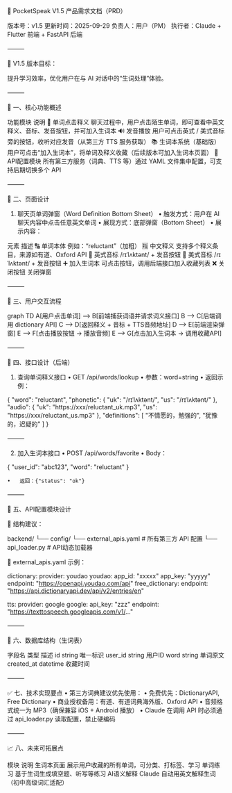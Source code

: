

📘 PocketSpeak V1.5 产品需求文档（PRD）

版本号：v1.5
更新时间：2025-09-29
负责人：用户（PM）
执行者：Claude + Flutter 前端 + FastAPI 后端

⸻

🎯 V1.5 版本目标：

提升学习效率，优化用户在与 AI 对话中的“生词处理”体验。

⸻

🧩 一、核心功能概述

功能模块	说明
📖 单词点击释义	聊天过程中，用户点击陌生单词，即可查看中英文释义、音标、发音按钮，并可加入生词本
🔊 发音播放	用户可点击英式 / 美式音标旁的按钮，收听对应发音（从第三方 TTS 服务获取）
📚 生词本系统（基础版）	用户可点击“加入生词本”，将单词及释义收藏（后续版本可加入生词本页面）
🔧 API配置模块	所有第三方服务（词典、TTS 等）通过 YAML 文件集中配置，可支持后期切换多个 API


⸻

📱 二、页面设计

1. 聊天页单词弹窗（Word Definition Bottom Sheet）
	•	触发方式：用户在 AI 聊天内容中点击任意英文单词
	•	展现方式：底部弹窗（Bottom Sheet）
	•	展示内容：

元素	描述
🔠 单词本体	例如：“reluctant”（加粗）
🈯 中文释义	支持多个释义条目，来源如有道、Oxford API
📖 英式音标	/rɪˈlʌktənt/ + 发音按钮
📖 美式音标	/rɪˈlʌktənt/ + 发音按钮
➕ 加入生词本	可点击按钮，调用后端接口加入收藏列表
❌ 关闭按钮	关闭弹窗


⸻

🧠 三、用户交互流程

graph TD
A[用户点击单词] --> B[前端捕获词语并请求词义接口]
B --> C[后端调用 dictionary API]
C --> D[返回释义 + 音标 + TTS音频地址]
D --> E[前端渲染弹窗]
E --> F[点击播放按钮 -> 播放音频]
E --> G[点击加入生词本 -> 调用收藏API]


⸻

🔌 四、接口设计（后端）

1. 查询单词释义接口
	•	GET /api/words/lookup
	•	参数：word=string
	•	返回示例：

{
  "word": "reluctant",
  "phonetic": {
    "uk": "/rɪˈlʌktənt/",
    "us": "/rɪˈlʌktənt/"
  },
  "audio": {
    "uk": "https://xxx/reluctant_uk.mp3",
    "us": "https://xxx/reluctant_us.mp3"
  },
  "definitions": [
    "不情愿的，勉强的",
    "犹豫的，迟疑的"
  ]
}


⸻

2. 加入生词本接口
	•	POST /api/words/favorite
	•	Body：

{
  "user_id": "abc123",
  "word": "reluctant"
}

	•	返回：{"status": "ok"}

⸻

🔧 五、API配置模块设计

📁 结构建议：

backend/
└── config/
    └── external_apis.yaml         # 所有第三方 API 配置
    └── api_loader.py              # API动态加载器

🧾 external_apis.yaml 示例：

dictionary:
  provider: youdao
  youdao:
    app_id: "xxxxx"
    app_key: "yyyyy"
    endpoint: "https://openapi.youdao.com/api"
  free_dictionary:
    endpoint: "https://api.dictionaryapi.dev/api/v2/entries/en"

tts:
  provider: google
  google:
    api_key: "zzz"
    endpoint: "https://texttospeech.googleapis.com/v1/..."


⸻

🔧 六、数据库结构（生词表）

字段名	类型	描述
id	string	唯一标识
user_id	string	用户ID
word	string	单词原文
created_at	datetime	收藏时间


⸻

✅ 七、技术实现要点
	•	第三方词典建议优先使用：
	•	免费优先：DictionaryAPI, Free Dictionary
	•	商业授权备用：有道、有道词典海外版、Oxford API
	•	音频格式统一为 MP3（确保兼容 iOS + Android 播放）
	•	Claude 在调用 API 时必须通过 api_loader.py 读取配置，禁止硬编码

⸻

📈 八、未来可拓展点

模块	说明
生词本页面	展示用户收藏的所有单词，可分类、打标签、学习
单词练习	基于生词生成填空题、听写等练习
AI语义解释	Claude 自动用英文解释生词（初中高级词汇适配）


